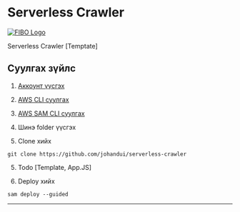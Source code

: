 # Serverless Crawler

[![FIBO Logo](https://fibo.cloud/assets/images/logo.svg)](https://fibo.cloud/)

Serverless Crawler [Temptate]
## Суулгах зүйлс

1. [Аккоунт үүсгэх](https://portal.aws.amazon.com/gp/aws/developer/registration/index.html)

2. [AWS CLI суулгах](https://docs.aws.amazon.com/cli/latest/userguide/getting-started-install.html)

3. [AWS SAM CLI суулгах](https://docs.aws.amazon.com/serverless-application-model/latest/developerguide/serverless-sam-cli-install-mac.html)

3. Шинэ folder үүсгэх

4. Clone хийх

```
git clone https://github.com/johandui/serverless-crawler
```
5. Todo [Template, App.JS]

6. Deploy хийх
```
sam deploy --guided
```

----

